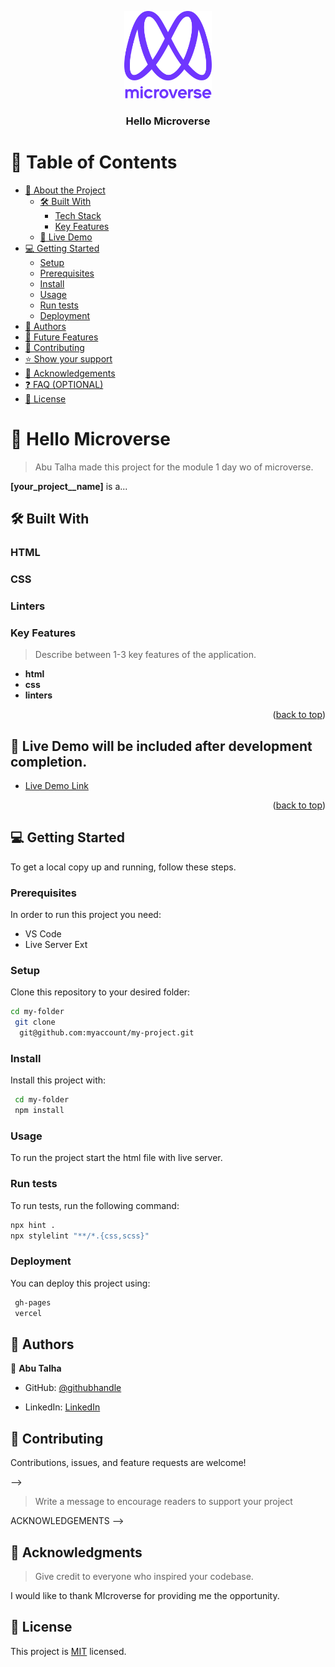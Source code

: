 <a name="readme-top"></a>

<!--
HOW TO USE:
This is an example of how you may give instructions on setting up your project locally.

Modify this file to match your project and remove sections that don't apply.

REQUIRED SECTIONS:
- Table of Contents
- About the Project
  - Built With
  - Live Demo
- Getting Started
- Authors
- Future Features
- Contributing
- Show your support
- Acknowledgements
- License

OPTIONAL SECTIONS:
- FAQ

After you're finished please remove all the comments and instructions!
-->

<div align="center">
  <!-- You are encouraged to replace this logo with your own! Otherwise you can also remove it. -->
  <img src="murple_logo.png" alt="logo" width="140"  height="auto" />
  <br/>

  <h3><b> Hello Microverse </b></h3>

</div>

<!-- TABLE OF CONTENTS -->

# 📗 Table of Contents

- [📖 About the Project](#about-project)
  - [🛠 Built With](#built-with)
    - [Tech Stack](#tech-stack)
    - [Key Features](#key-features)
  - [🚀 Live Demo](#live-demo)
- [💻 Getting Started](#getting-started)
  - [Setup](#setup)
  - [Prerequisites](#prerequisites)
  - [Install](#install)
  - [Usage](#usage)
  - [Run tests](#run-tests)
  - [Deployment](#deployment)
- [👥 Authors](#authors)
- [🔭 Future Features](#future-features)
- [🤝 Contributing](#contributing)
- [⭐️ Show your support](#support)
- [🙏 Acknowledgements](#acknowledgements)
- [❓ FAQ (OPTIONAL)](#faq)
- [📝 License](#license)

<!-- PROJECT DESCRIPTION -->

# 📖 Hello Microverse <a name="about-project"></a>

> Abu Talha made this project for the module 1 day wo of microverse.

**[your_project__name]** is a...

## 🛠 Built With <a name="built-with"></a>

### HTML <a name="tech-stack"></a>
### CSS <a name="tech-stack"></a>
### Linters <a name="tech-stack"></a>



<!-- <details>
  <summary>Client</summary>
  <ul>
    <li>HTML</li>
  </ul>
</details>

<details>
  <summary>Server</summary>
  <ul>
    <li><a href="https://expressjs.com/">Express.js</a></li>
  </ul>
</details>

<details>
<summary>Database</summary>
  <ul>
    <li><a href="https://www.postgresql.org/">PostgreSQL</a></li>
  </ul>
</details> -->

<!-- Features -->

### Key Features <a name="key-features"></a>

> Describe between 1-3 key features of the application.

- **html**
- **css**
- **linters**

<p align="right">(<a href="#readme-top">back to top</a>)</p>

<!-- LIVE DEMO -->

## 🚀 Live Demo will be included after development completion. 

<!-- > Add a link to your deployed project. -->

- [Live Demo Link](https://google.com)

<p align="right">(<a href="#readme-top">back to top</a>)</p>

<!-- GETTING STARTED -->

## 💻 Getting Started <a name="getting-started"></a>

<!-- > Describe how a new developer could make use of your project. -->

To get a local copy up and running, follow these steps.

### Prerequisites

In order to run this project you need:

- VS Code
- Live Server Ext


### Setup

Clone this repository to your desired folder:
```sh  
cd my-folder 
 git clone
  git@github.com:myaccount/my-project.git
 ```


### Install

Install this project with:
```sh 
 cd my-folder  
 npm install
```

### Usage

To run the project start the html file with live server.


### Run tests

To run tests, run the following command:
 ```sh 
 npx hint .  
 npx stylelint "**/*.{css,scss}"
 ```

### Deployment

You can deploy this project using:
```sh 
 gh-pages 
 vercel 
 ```

<!-- <p align="right">(<a href="#readme-top">back to top</a>)</p> -->

<!-- AUTHORS -->

## 👥 Authors <a name="authors"></a>


👤 **Abu Talha**

- GitHub: [@githubhandle](https://github.com/AbuTalha3)
<!-- - Twitter: [@twitterhandle]() -->
- LinkedIn: [LinkedIn](https://www.linkedin.com/feed/)



<!-- <p align="right">(<a href="#readme-top">back to top</a>)</p> -->

<!-- FUTURE FEATURES -->
<!-- 
## 🔭 Future Features <a name="future-features"></a> -->

<!-- > Describe 1 - 3 features you will add to the project. -->

<!-- - [ ] **[new_feature_1]**
- [ ] **[new_feature_2]**
- [ ] **[new_feature_3]** -->

<!-- <p align="right">(<a href="#readme-top">back to top</a>)</p>

<!-- CONTRIBUTING -->
 
## 🤝 Contributing <a name="contributing"></a>

Contributions, issues, and feature requests are welcome!

<!-- Feel free to check the [issues page](../../issues/). -->

<!-- <p align="right">(<a href="#readme-top">back to top</a>)</p> --> -->

<!-- SUPPORT -->
<!-- 
## ⭐️ Show your support <a name="support"></a> -->

> Write a message to encourage readers to support your project

<!-- If you like this project...

<p align="right">(<a href="#readme-top">back to top</a>)</p> -->

ACKNOWLEDGEMENTS -->

## 🙏 Acknowledgments <a name="MICROVERSE"></a>

> Give credit to everyone who inspired your codebase.

I would like to thank MIcroverse for providing me the opportunity.

<!-- <p align="right">(<a href="#readme-top">back to top</a>)</p> -->

<!-- FAQ (optional) -->

<!-- ## ❓ FAQ (OPTIONAL) <a name="faq"></a>

> Add at least 2 questions new developers would ask when they decide to use your project.

- **[Question_1]**

  - [Answer_1]

- **[Question_2]**

  - [Answer_2]

<p align="right">(<a href="#readme-top">back to top</a>)</p> -->

<!-- LICENSE -->

## 📝 License <a name="license"></a>

This project is [MIT](./MIT.md) licensed.

<!-- _NOTE: we recommend using the [MIT license](https://choosealicense.com/licenses/mit/) - you can set it up quickly by [using templates available on GitHub](https://docs.github.com/en/communities/setting-up-your-project-for-healthy-contributions/adding-a-license-to-a-repository). You can also use [any other license](https://choosealicense.com/licenses/) if you wish._ -->

<!-- <p align="right">(<a href="#readme-top">back to top</a>)</p> -->
